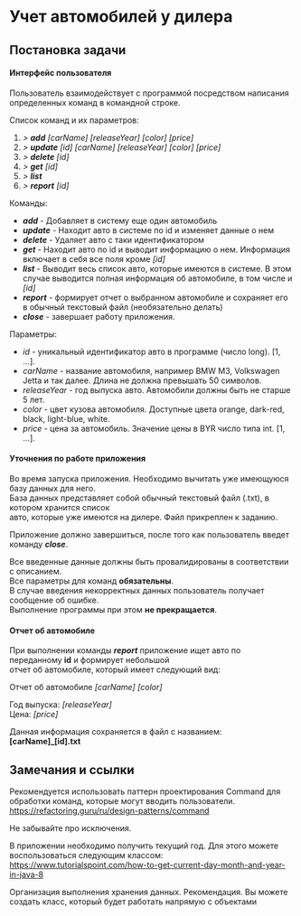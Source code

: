 # Учет автомобилей у дилера

## Постановка задачи

#### Интерфейс пользователя
Пользователь взаимодействует с программой посредством написания определенных команд в командной
строке. 

Список команд и их параметров:
1. *> **add** [carName] [releaseYear] [color] [price]* 
2. *> **update** [id] [carName] [releaseYear] [color] [price]* 
3. *> **delete** [id]* 
4. *> **get** [id]* 
5. *> **list*** 
6. *> **report** [id]*

Команды:
- ***add*** - Добавляет в систему еще один автомобиль
- ***update*** - Находит авто в системе по id и изменяет данные о нем
- ***delete*** - Удаляет авто с таки идентификатором
- ***get*** - Находит авто по id и выводит информацию о нем. Информация включает в себя все поля кроме *[id]*
- ***list*** - Выводит весь список авто, которые имеются в системе. В этом случае выводится полная информация об автомобиле, в том числе и *[id]*
- ***report*** - формирует отчет о выбранном автомобиле и сохраняет его в обычный текстовый файл (необязательно делать)
- ***close*** - завершает работу приложения.

Параметры:
- *id* - уникальный идентификатор авто в программе (число long). [1, ...].
- *carName* - название автомобиля, например BMW M3, Volkswagen Jetta  и так далее. Длина не должна превышать 50 символов.
- *releaseYear* - год выпуска авто. Автомобили должны быть не старше 5 лет.
- *color* - цвет кузова автомобиля. Доступные цвета orange, dark-red, black, light-blue, white.
- *price* - цена за автомобиль. Значение цены в BYR число типа int. [1, ...].

#### Уточнения по работе приложения
Во время запуска приложения. Необходимо вычитать уже имеющуюся базу данных для него.  
База данных представляет собой обычный текстовый файл (.txt), в котором хранится список   
авто, которые уже имеются на дилере. Файл прикреплен к заданию.

Приложение должно завершиться, после того как пользователь введет команду ***close***.

Все введенные данные должны быть провалидированы в соответствии с описанием.  
Все параметры для команд **обязательны**.  
В случае введения некорректных данных пользователь получает сообщение об ошибке.   
Выполнение программы при этом **не прекращается**.

#### Отчет об автомобиле
При выполнении команды ***report*** приложение ищет авто по переданному **id** и формирует небольшой  
отчет об автомобиле, который имеет следующий вид:

Отчет об автомобиле *[carName]* *[color]*

Год выпуска: *[releaseYear]*  
Цена: *[price]*

Данная информация сохраняется в файл с названием: **[carName]_[id].txt**


## Замечания и ссылки

Рекомендуется использовать паттерн проектирования Command для обработки команд, которые
могут вводить пользователи. https://refactoring.guru/ru/design-patterns/command

Не забывайте про исключения. 

В приложении необходимо получить текущий год. Для этого можете воспользоваться следующим классом:  
https://www.tutorialspoint.com/how-to-get-current-day-month-and-year-in-java-8

Организация выполнения хранения данных. Рекомендация.
Вы можете создать класс, который будет работать напрямую с объектами 
